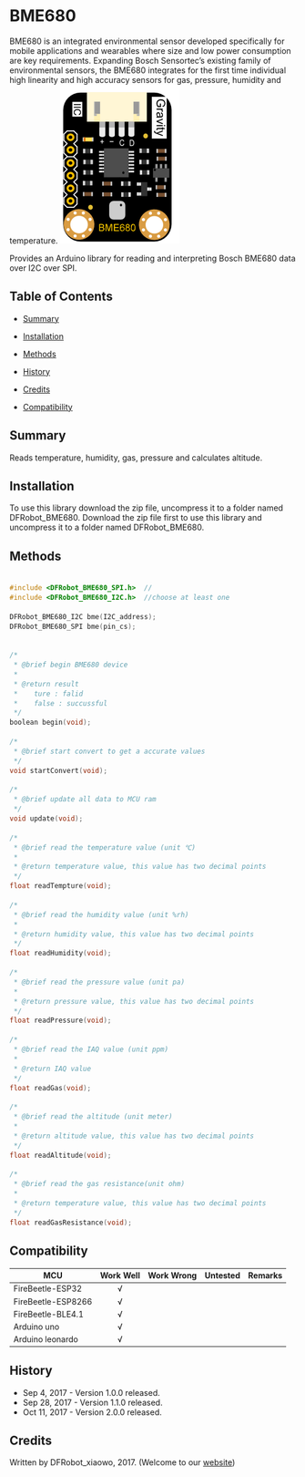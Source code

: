 # BME680
BME680 is an integrated environmental sensor developed specifically for mobile applications and wearables where size and low power consumption are key requirements. Expanding Bosch Sensortec’s existing family of environmental sensors, the BME680 integrates for the first time individual high linearity and high accuracy sensors for gas, pressure, humidity and temperature.
![SVG1](https://raw.githubusercontent.com/DFRobot/binaryfiles/master/SEN0248/SEN0248svg1.png)

Provides an Arduino library for reading and interpreting Bosch BME680 data over I2C over SPI.

## Table of Contents

* [Summary](#summary)
* [Installation](#installation)
* [Methods](#methods)

* [History](#history)
* [Credits](#credits)
* [Compatibility](#compatibility)
<snippet>
<content>

## Summary

Reads temperature, humidity, gas, pressure and calculates altitude.

## Installation

To use this library download the zip file, uncompress it to a folder named DFRobot_BME680. 
Download the zip file first to use this library and uncompress it to a folder named DFRobot_BME680. 

## Methods

```C++

#include <DFRobot_BME680_SPI.h>  //
#include <DFRobot_BME680_I2C.h>  //choose at least one

DFRobot_BME680_I2C bme(I2C_address);
DFRobot_BME680_SPI bme(pin_cs);


/*
 * @brief begin BME680 device
 *
 * @return result
 *    ture : falid
 *    false : succussful
 */
boolean begin(void);

/*
 * @brief start convert to get a accurate values
 */
void startConvert(void);

/*
 * @brief update all data to MCU ram
 */
void update(void);

/*
 * @brief read the temperature value (unit ℃)
 *
 * @return temperature value, this value has two decimal points
 */
float readTempture(void);

/*
 * @brief read the humidity value (unit %rh)
 *
 * @return humidity value, this value has two decimal points
 */
float readHumidity(void);

/*
 * @brief read the pressure value (unit pa)
 *
 * @return pressure value, this value has two decimal points
 */
float readPressure(void);

/*
 * @brief read the IAQ value (unit ppm)
 *
 * @return IAQ value
 */
float readGas(void);

/*
 * @brief read the altitude (unit meter)
 *
 * @return altitude value, this value has two decimal points
 */
float readAltitude(void);

/*
 * @brief read the gas resistance(unit ohm)
 *
 * @return temperature value, this value has two decimal points
 */
float readGasResistance(void);

```

## Compatibility

MCU                | Work Well | Work Wrong | Untested  | Remarks
------------------ | :----------: | :----------: | :---------: | -----
FireBeetle-ESP32  |      √       |             |            | 
FireBeetle-ESP8266  |      √       |             |            | 
FireBeetle-BLE4.1 |       √      |             |            | 
Arduino uno |       √      |             |            | 
Arduino leonardo |      √       |             |            | 

## History

- Sep 4, 2017 - Version 1.0.0 released.
- Sep 28, 2017 - Version 1.1.0 released.
- Oct 11, 2017 - Version 2.0.0 released.

## Credits

Written by DFRobot_xiaowo, 2017. (Welcome to our [website](https://www.dfrobot.com/))
